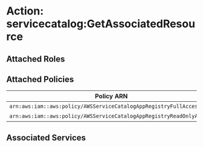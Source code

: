 # Action: servicecatalog:GetAssociatedResource

## Attached Roles

## Attached Policies

| Policy ARN | Policy Name |
|------------|-------------|
| `arn:aws:iam::aws:policy/AWSServiceCatalogAppRegistryFullAccess` | [AWSServiceCatalogAppRegistryFullAccess](../policies.md#awsservicecatalogappregistryfullaccess) |
| `arn:aws:iam::aws:policy/AWSServiceCatalogAppRegistryReadOnlyAccess` | [AWSServiceCatalogAppRegistryReadOnlyAccess](../policies.md#awsservicecatalogappregistryreadonlyaccess) |

## Associated Services

